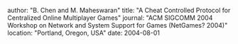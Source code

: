 author: "B. Chen and M. Maheswaran"
title: "A Cheat Controlled Protocol for Centralized Online Multiplayer Games"
journal: "ACM SIGCOMM 2004 Workshop on Network and System Support for Games (NetGames? 2004)"
location: "Portland, Oregon, USA"
date: 2004-08-01